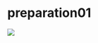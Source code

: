 # preparation01
![](https://media.giphy.com/media/O2vnFRpebOlHy/giphy.gif?cid=ecf05e470xjxuxt96tziqeafc57jexmql7tsgu7bdt0ga151&rid=giphy.gif&ct=g)
